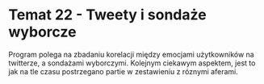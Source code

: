 # Temat 22 - Tweety i sondaże wyborcze
Program polega na zbadaniu korelacji między emocjami użytkowników na twitterze, a sondażami wyborczymi. Kolejnym ciekawym aspektem, jest to jak na tle czasu postrzegano partie w zestawieniu z róznymi aferami. 
